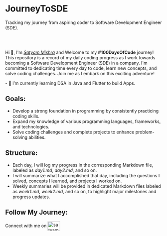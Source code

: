 # JourneyToSDE
Tracking my journey from aspiring coder to Software Development Engineer (SDE).

<br> </br>
<p>Hi &#128075, I'm <a href="https://github.com/codewithsatyam"><em>Satyam Mishra</em></a> and Welcome to my <strong>#100DaysOfCode</strong> journey! This repository is a record of my daily coding progress as I work towards becoming a Software Development Engineer (SDE) in a company. I'm committed to dedicating time every day to code, learn new concepts, and solve coding challenges. Join me as I embark on this exciting adventure!</p>
- 🌱 I’m currently learning DSA in Java and Flutter to build Apps.

<h2>Goals:</h2>
<ul>
  <li>Develop a strong foundation in programming by consistently practicing coding skills.</li>
  <li>Expand my knowledge of various programming languages, frameworks, and technologies.</li>
  <li>Solve coding challenges and complete projects to enhance problem-solving abilities.</li>
</ul>

<h2>Structure:</h2>
<ul>
  <li>Each day, I will log my progress in the corresponding Markdown file, labeled as <em>day1.md</em>, <em>day2.md</em>, and so on.</li>
  <li>I will summarize what I accomplished that day, including the questions I solved, concepts I learned, and projects I worked on.</li>
  <li>Weekly summaries will be provided in dedicated Markdown files labeled as <em>week1.md</em>, <em>week2.md</em>, and so on, to highlight major milestones and progress updates.</li>
</ul>

<h2>Follow My Journey:</h2>
<p>Connect with me on <a href="https://twitter.com/satyam1mishra" target="blank"><img align="center" src="https://raw.githubusercontent.com/rahuldkjain/github-profile-readme-generator/master/src/images/icons/Social/twitter.svg" alt="satyam1mishra" height="30" width="40" /></a>
